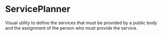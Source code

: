 # ServicePlanner
Visual utility to define the services that must be provided by a public body and the assignment of the person who must provide the service.
